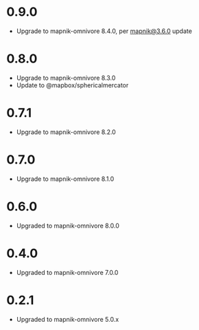 # 0.9.0

- Upgrade to mapnik-omnivore 8.4.0, per mapnik@3.6.0 update

# 0.8.0

- Upgrade to mapnik-omnivore 8.3.0
- Update to @mapbox/sphericalmercator 

# 0.7.1

- Upgrade to mapnik-omnivore 8.2.0

# 0.7.0

- Upgrade to mapnik-omnivore 8.1.0

# 0.6.0

- Upgraded to mapnik-omnivore 8.0.0

# 0.4.0

- Upgraded to mapnik-omnivore 7.0.0

# 0.2.1

- Upgraded to mapnik-omnivore 5.0.x
